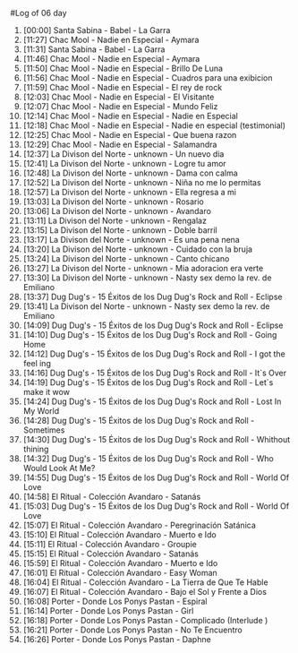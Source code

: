#Log of 06 day

1. [00:00] Santa Sabina - Babel - La Garra
1. [11:27] Chac Mool - Nadie en Especial - Aymara
1. [11:31] Santa Sabina - Babel - La Garra
1. [11:46] Chac Mool - Nadie en Especial - Aymara
1. [11:50] Chac Mool - Nadie en Especial - Brillo De Luna
1. [11:56] Chac Mool - Nadie en Especial - Cuadros para una exibicion
1. [11:59] Chac Mool - Nadie en Especial - El rey de rock
1. [12:03] Chac Mool - Nadie en Especial - El Visitante
1. [12:07] Chac Mool - Nadie en Especial - Mundo Feliz
1. [12:14] Chac Mool - Nadie en Especial - Nadie en Especial
1. [12:18] Chac Mool - Nadie en Especial - Nadie en especial (testimonial)
1. [12:25] Chac Mool - Nadie en Especial - Que buena razon
1. [12:29] Chac Mool - Nadie en Especial - Salamandra
1. [12:37] La Divison del Norte - unknown - Un nuevo dia
1. [12:41] La Divison del Norte - unknown - Logre tu amor
1. [12:48] La Divison del Norte - unknown - Dama con calma
1. [12:52] La Divison del Norte - unknown - Niña no me lo permitas
1. [12:57] La Divison del Norte - unknown - Ella regresa a mi
1. [13:03] La Divison del Norte - unknown - Rosario
1. [13:06] La Divison del Norte - unknown - Avandaro
1. [13:11] La Divison del Norte - unknown - Rengalaz
1. [13:15] La Divison del Norte - unknown - Doble barril
1. [13:17] La Divison del Norte - unknown - Es una pena nena
1. [13:20] La Divison del Norte - unknown - Cuidado con la bruja
1. [13:24] La Divison del Norte - unknown - Canto chicano
1. [13:27] La Divison del Norte - unknown - Mia adoracion era verte
1. [13:30] La Divison del Norte - unknown - Nasty sex demo la rev. de Emiliano
1. [13:37] Dug Dug's - 15 Éxitos de los Dug Dug's Rock and Roll - Eclipse
1. [13:41] La Divison del Norte - unknown - Nasty sex demo la rev. de Emiliano
1. [14:09] Dug Dug's - 15 Éxitos de los Dug Dug's Rock and Roll - Eclipse
1. [14:10] Dug Dug's - 15 Éxitos de los Dug Dug's Rock and Roll - Going Home
1. [14:12] Dug Dug's - 15 Éxitos de los Dug Dug's Rock and Roll - I got the feel ing
1. [14:16] Dug Dug's - 15 Éxitos de los Dug Dug's Rock and Roll - It`s Over
1. [14:19] Dug Dug's - 15 Éxitos de los Dug Dug's Rock and Roll - Let`s make it wow
1. [14:24] Dug Dug's - 15 Éxitos de los Dug Dug's Rock and Roll - Lost In My World
1. [14:28] Dug Dug's - 15 Éxitos de los Dug Dug's Rock and Roll - Sometimes
1. [14:30] Dug Dug's - 15 Éxitos de los Dug Dug's Rock and Roll - Whithout thining
1. [14:32] Dug Dug's - 15 Éxitos de los Dug Dug's Rock and Roll - Who Would Look At Me?
1. [14:55] Dug Dug's - 15 Éxitos de los Dug Dug's Rock and Roll - World Of Love
1. [14:58] El Ritual - Colección Avandaro - Satanás
1. [15:03] Dug Dug's - 15 Éxitos de los Dug Dug's Rock and Roll - World Of Love
1. [15:07] El Ritual - Colección Avandaro - Peregrinación Satánica
1. [15:10] El Ritual - Colección Avandaro - Muerto e Ido
1. [15:11] El Ritual - Colección Avandaro - Groupie
1. [15:15] El Ritual - Colección Avandaro - Satanás
1. [15:59] El Ritual - Colección Avandaro - Muerto e Ido
1. [16:01] El Ritual - Colección Avandaro - Easy Woman
1. [16:04] El Ritual - Colección Avandaro - La Tierra de Que Te Hable
1. [16:07] El Ritual - Colección Avandaro - Bajo el Sol y Frente a Dios
1. [16:08] Porter - Donde Los Ponys Pastan - Espiral
1. [16:14] Porter - Donde Los Ponys Pastan - Girl
1. [16:18] Porter - Donde Los Ponys Pastan - Complicado (Interlude )
1. [16:21] Porter - Donde Los Ponys Pastan - No Te Encuentro
1. [16:26] Porter - Donde Los Ponys Pastan - Daphne
